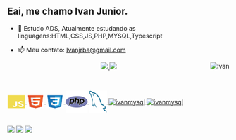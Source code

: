 ## Eai, me chamo Ivan Junior.

- 🌱 Estudo ADS, Atualmente estudando as linguagens:HTML,CSS,JS,PHP,MYSQL,Typescript
- 📫 Meu contato: Ivanjrba@gmail.com  

  <ul><img align="right" alt="ivan" height="250"  src="https://static.imgs.app/content/2.0.0/assetz/uploads/fun/09/21/13/04/K2rCzbZ4ahJ1C4WcohZQFMatQI6FeN71hc3QimJTAx6IqeEvIQVTJdjXzUl3-7825782201632240268-487485-lg.gif"></ul>
<div align="center">
  <a href="https://github.com/ivanjrjj">
  <img height="180em" src="https://github-readme-stats.vercel.app/api?username=ivanjrjj&show_icons=true&theme=dark&include_all_commits=true&count_private=true"/>
  <img height="180em" src="https://github-readme-stats.vercel.app/api/top-langs/?username=ivanjrjj&layout=compact&langs_count=7&theme=dark"/>
</div>
  
  ##
  
  
<div style="display: inline_block"><br>
  <img align="center" alt="ivanjs" height="30" width="40" src="https://raw.githubusercontent.com/devicons/devicon/master/icons/javascript/javascript-plain.svg">
  <img align="center" alt="ivanHTML" height="30" width="40" src="https://raw.githubusercontent.com/devicons/devicon/master/icons/html5/html5-original.svg">
  <img align="center" alt="ivanCSS" height="30" width="40" src="https://raw.githubusercontent.com/devicons/devicon/master/icons/css3/css3-original.svg">
    <img align="center" alt="ivanPHP" height="50" width="50" src="https://raw.githubusercontent.com/devicons/devicon/master/icons/php/php-original.svg">
    <img align="center" alt="ivanmysql" height="50" width="40" src="https://raw.githubusercontent.com/devicons/devicon/master/icons/mysql/mysql-original.svg">
    <img align="center" alt="ivanmysql" height="50" width="40" src="https://www.svgrepo.com/show/374144/typescript.svg">
    <img align="center" alt="ivanmysql" height="50" width="40" src="https://www.svgrepo.com/show/439290/react.svg">


  </div>
  
  ##
 
<div> 
  <a href="https://instagram.com/ivanjrjj" target="_blank"><img src="https://img.shields.io/badge/-Instagram-%23E4405F?style=for-the-badge&logo=instagram&logoColor=white" target="_blank"></a>
  <a href = "mailto:Ivanjrba@gmail.com"><img src="https://img.shields.io/badge/-Gmail-%23333?style=for-the-badge&logo=gmail&logoColor=white" target="_blank"></a>
  <a href="https://www.linkedin.com/in/ivan-junior-30723323a/" target="_blank"><img src="https://img.shields.io/badge/-LinkedIn-%230077B5?style=for-the-badge&logo=linkedin&logoColor=white" target="_blank"></a>

  
 
 
</div>
